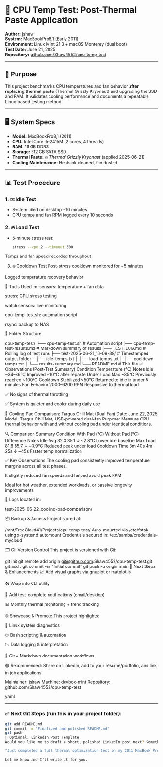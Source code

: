 # 🧪 CPU Temp Test: Post-Thermal Paste Application

**Author:** jshaw  
**System:** MacBookPro8,1 (Early 2011)  
**Environment:** Linux Mint 21.3 + macOS Monterey (dual boot)  
**Test Date:** June 21, 2025  
**Repository:** [github.com/Shaw4552/cpu-temp-test](https://github.com/Shaw4552/cpu-temp-test)

---

## 🎯 Purpose

This project benchmarks CPU temperatures and fan behavior **after replacing thermal paste** (Thermal Grizzly Kryonaut) and upgrading the SSD and RAM. It validates cooling performance and documents a repeatable Linux-based testing method.

---

## 🖥 System Specs

- **Model:** MacBookPro8,1 (2011)
- **CPU:** Intel Core i5-2415M (2 cores, 4 threads)
- **RAM:** 16 GB DDR3
- **Storage:** 512 GB SATA SSD
- **Thermal Paste:** 🔥 *Thermal Grizzly Kryonaut* (applied 2025-06-21)
- **Cooling Maintenance:** Heatsink cleaned, fan dusted

---

## 📊 Test Procedure

### 1. 💤 Idle Test
- System idled on desktop ~10 minutes
- CPU temps and fan RPM logged every 10 seconds

### 2. 🔥 Load Test
- 5-minute stress test:
  ```bash
  stress --cpu 2 --timeout 300
Temps and fan speed recorded throughout

3. ❄️ Cooldown Test
Post-stress cooldown monitored for ~5 minutes

Logged temperature recovery behavior

🔧 Tools Used
lm-sensors: temperature + fan data

stress: CPU stress testing

watch sensors: live monitoring

cpu-temp-test.sh: automation script

rsync: backup to NAS

📁 Folder Structure

cpu-temp-test/
├── cpu-temp-test.sh              # Automation script
├── cpu-temp-test-results.md     # Markdown summary of results
├── TEST_LOG.md                  # Rolling log of test runs
├── test-2025-06-21_16-09-38/    # Timestamped output folder
│   ├── idle-temps.txt
│   ├── load-temps.txt
│   ├── cooldown-temps.txt
│   └── results-summary.md
└── README.md                    # This file
✅ Observations (Post-Test Summary)
Condition	Temperature (°C)	Notes
Idle	~34–36°C	Improved ~10°C after repaste
Under Load	Max ~85°C	Previously reached ~100°C
Cooldown	Stabilized <50°C	Returned to idle in under 5 minutes
Fan Behavior	2000–6200 RPM	Responsive to thermal load

✅ No signs of thermal throttling

✅ System is quieter and cooler during daily use

🧊 Cooling Pad Comparison: Targus Chill Mat (Dual Fan)
Date: June 22, 2025
Model: Targus Chill Mat, USB-powered dual-fan
Purpose: Measure CPU thermal behavior with and without cooling pad under identical conditions.

🔍 Comparison Summary
Condition	With Pad (°C)	Without Pad (°C)	Difference	Notes
Idle Avg	32.3	35.1	↓ ~2.8°C	Lower idle baseline
Max Load	81.8	85.7	↓ ~3.9°C	Reduced peak under load
Cooldown Time	3m 40s	4m 25s	↓ ~45s	Faster temp normalization

✅ Key Observations
The cooling pad consistently improved temperature margins across all test phases.

It slightly reduced fan speeds and helped avoid peak RPM.

Ideal for hot weather, extended workloads, or passive longevity improvements.

📁 Logs located in:

test-2025-06-22_cooling-pad-comparison/

📦 Backup & Access
Project stored at:


/mnt/FreeCloud41/Projects/cpu-temp-test/
Auto-mounted via /etc/fstab using x-systemd.automount
Credentials secured in: /etc/samba/credentials-mycloud

🗂 Git Version Control
This project is versioned with Git:

git init
git remote add origin git@github.com:Shaw4552/cpu-temp-test.git
git add .
git commit -m "Initial commit"
git push -u origin main
🚀 Next Steps & Enhancements
📈 Add visual graphs via gnuplot or matplotlib

🛠 Wrap into CLI utility

📨 Add test-complete notifications (email/desktop)

📊 Monthly thermal monitoring + trend tracking

🌐 Showcase & Promote
This project highlights:

🧰 Linux system diagnostics

⚙️ Bash scripting & automation

📉 Data logging & interpretation

📁 Git + Markdown documentation workflows

🟢 Recommended: Share on LinkedIn, add to your résumé/portfolio, and link in job applications.

Maintainer: jshaw
Machine: devbox-mint
Repository: github.com/Shaw4552/cpu-temp-test

yaml


---

### ✅ Next Git Steps (run this in your project folder):

```bash
git add README.md
git commit -m "Finalized and polished README.md"
git push
🔗 Optional: LinkedIn Post Template
Would you like me to draft a short, polished LinkedIn post next? Something like:

"Just completed a full thermal optimization test on my 2011 MacBook Pro running Linux Mint! Using Bash scripting, stress testing tools, and lm-sensors, I benchmarked CPU cooling performance before and after applying new thermal paste. The results were impressive — temps dropped by 10°C at idle and 15°C under load. Full project here: [GitHub repo]"

Let me know and I’ll write it for you.

